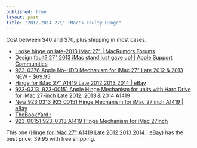 ```yaml
---
published: true
layout: post
title: "2012-2014 27\" iMac's Faulty Hinge"
---
```


Cost between $40 and $70, plus shipping in most cases.

* [Loose hinge on late-2013 iMac 27" | MacRumors Forums](http://forums.macrumors.com/threads/loose-hinge-on-late-2013-imac-27.1709835/)
* [Design fault? 27" 2013 iMac stand just gave up! | Apple Support Communities](https://discussions.apple.com/thread/5717518?start=180&tstart=0)
* [923-0376 Apple No-HDD Mechanism for iMac 27" Late 2012 & 2013 NEW - $69.95](http://www.dvwarehouse.com/923-0376-Apple-No-HDD-Mechanism-for-iMac-27-Late-2012---2013--NEW-p-40990.html)
* [Hinge for iMac 27" A1419 Late 2012 2013 2014 | eBay](http://www.ebay.com/itm/Hinge-For-IMac-27-A1419-Late-2012-2013-2014-/291665289957?hash=item43e89b22e5:g:U3kAAOSwKtlWoHmx)
* [923-0313, 923-00151 Apple Hinge Mechanism for units with Hard Drive for iMac 27-inch Late 2012, 2013 & 2014 A1419](http://www.macpartsonline.com/923-0313-923-00151-apple-hinge-mechanism-for-units-with-hard-drive-for-imac-27-inch-late-2012-2013-2014-a1419.html)
* [New 923 0313 923 00151 Hinge Mechanism for iMac 27 inch A1419 | eBay](http://www.ebay.com/itm/NEW-923-0313-923-00151-Hinge-Mechanism-for-iMac-27-inch-A1419-/272090124634)
* [TheBookYard :](http://www.thebookyard.com/product.php?products_id=11771)
* [923-00151 923-0313 A1419 Hinge Mechanism for iMac 27inch](https://macparts911.com/923-00151-923-0313-a1419-hinge-mechanism-for-imac-27inch.html)

This one ([Hinge for iMac 27" A1419 Late 2012 2013 2014 | eBay](http://www.ebay.com/itm/Hinge-For-IMac-27-A1419-Late-2012-2013-2014-/291665289957?hash=item43e89b22e5:g:U3kAAOSwKtlWoHmx)) has the best price: 39.95 with free shipping.